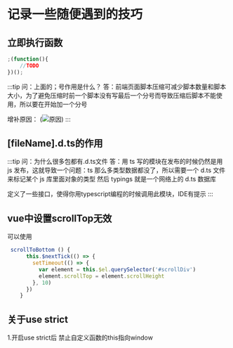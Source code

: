 # 记录一些随便遇到的技巧

## 立即执行函数

```javascript
;(function(){
    //TODO
})();
```

:::tip 问：上面的；号作用是什么？
答：前端页面脚本压缩可减少脚本数量和脚本大小，为了避免压缩时前一个脚本没有写最后一个分号而导致压缩后脚本不能使用，所以要在开始加一个分号

增补原因：
(![原因](https://hidetoxic01.oss-cn-hangzhou.aliyuncs.com/docs/20210306172336.png))
:::

## [fileName].d.ts的作用

:::tip 问：为什么很多包都有.d.ts文件
答：用 ts 写的模块在发布的时候仍然是用 js 发布，这就导致一个问题：ts 那么多类型数据都没了，所以需要一个 d.ts 文件来标记某个 js 库里面对象的类型
然后 typings 就是一个网络上的 d.ts 数据库

定义了一些接口，使得你用typescript编程的时候调用此模块，IDE有提示
:::

<!-- 
## import 和 require
属于两种不同的模块引入规范 在webpack内不可混用 不然打包会报错
export 和  -->

## vue中设置scrollTop无效

可以使用

```javascript
 scrollToBottom () {
      this.$nextTick(() => {
        setTimeout(() => {
          var element = this.$el.querySelector('#scrollDiv')
          element.scrollTop = element.scrollHeight
        }, 10)
      })
    }
```

## 关于use strict
1.开启use strict后 禁止自定义函数的this指向window